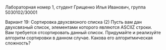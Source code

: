 Лабораторная номер 1, студент Грищенко Илья Иванович, группа 5030102/30001

Вариант 19: Сортировка двухсвязного списка (2)
Пусть вам дан двухсвязный список, элементами которого являются ASCIIZ строки. Вам требуется
отсортировать данный список.
Придумайте и реализуйте алгоритм сортировки в данном случае. Какова его алгоритмическая
сложность?
